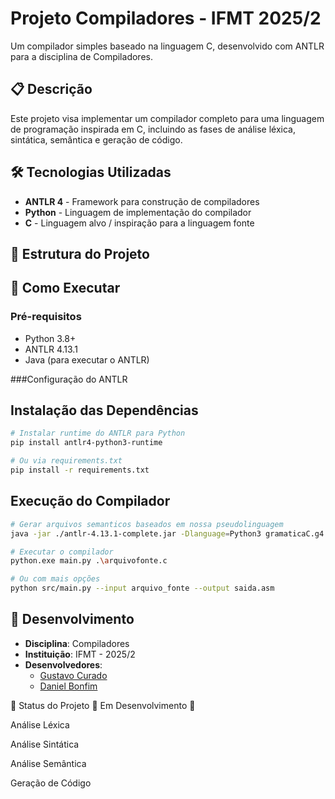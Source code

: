 # Projeto Compiladores - IFMT 2025/2

Um compilador simples baseado na linguagem C, desenvolvido com ANTLR para a disciplina de Compiladores.

## 📋 Descrição

Este projeto visa implementar um compilador completo para uma linguagem de programação inspirada em C, incluindo as fases de análise léxica, sintática, semântica e geração de código.

## 🛠️ Tecnologias Utilizadas

- **ANTLR 4** - Framework para construção de compiladores
- **Python** - Linguagem de implementação do compilador
- **C** - Linguagem alvo / inspiração para a linguagem fonte

## 📁 Estrutura do Projeto


## 🚀 Como Executar

### Pré-requisitos
- Python 3.8+
- ANTLR 4.13.1
- Java (para executar o ANTLR)

###Configuração do ANTLR

## Instalação das Dependências
```bash
# Instalar runtime do ANTLR para Python
pip install antlr4-python3-runtime

# Ou via requirements.txt
pip install -r requirements.txt
```
## Execução do Compilador
```bash
# Gerar arquivos semanticos baseados em nossa pseudolinguagem
java -jar ./antlr-4.13.1-complete.jar -Dlanguage=Python3 gramaticaC.g4

# Executar o compilador
python.exe main.py .\arquivofonte.c

# Ou com mais opções
python src/main.py --input arquivo_fonte --output saida.asm
```
## 👥 Desenvolvimento

- **Disciplina**: Compiladores
- **Instituição**: IFMT - 2025/2
- **Desenvolvedores**:
  - [Gustavo Curado](https://github.com/Guxtavoc)
  - [Daniel Bonfim](https://github.com/DanielBarros19)

📅 Status do Projeto
🚧 Em Desenvolvimento 🚧

Análise Léxica

Análise Sintática

Análise Semântica

Geração de Código


